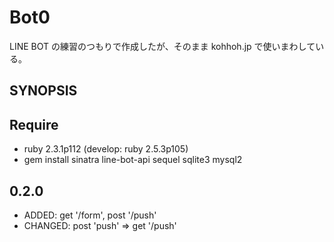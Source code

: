 # Bot0

LINE BOT の練習のつもりで作成したが、そのまま kohhoh.jp で使いまわしている。

## SYNOPSIS


## Require

* ruby 2.3.1p112 (develop: ruby 2.5.3p105)
* gem install sinatra line-bot-api sequel sqlite3 mysql2

## 0.2.0

* ADDED: get '/form', post '/push'
* CHANGED: post 'push' => get '/push'
